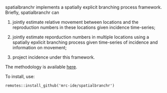 spatialbranchr implements a spatially explicit branching process
framework. Briefly, spatialbranchr can 

1. jointly estimate relative movement between locations and the reproduction numbers in these
locations given incidence time-series; 

2. jointly estimate reporduction
numbers in multiple locations using a spatially epxlicit branching
process given time-series of incidence and information on movement;

3. project incidence under this framework. 

The methodology is available [here](https://www.nature.com/articles/s41746-021-00442-3).

To install, use:

```{r}
remotes::install_github('mrc-ide/spatialbranchr')
```
